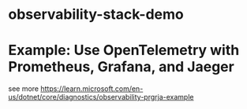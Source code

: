 # observability-stack-demo

# Example: Use OpenTelemetry with Prometheus, Grafana, and Jaeger

see more https://learn.microsoft.com/en-us/dotnet/core/diagnostics/observability-prgrja-example
